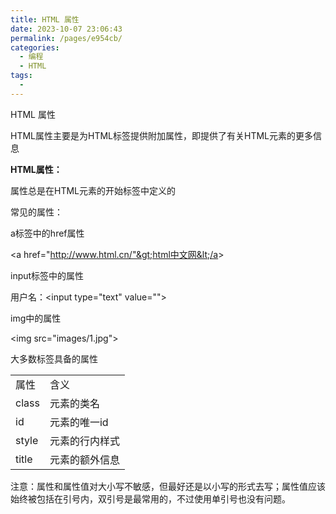 ```yaml
---
title: HTML 属性
date: 2023-10-07 23:06:43
permalink: /pages/e954cb/
categories:
  - 编程
  - HTML
tags:
  - 
---
```

HTML 属性

HTML属性主要是为HTML标签提供附加属性，即提供了有关HTML元素的更多信息

**HTML属性：**

属性总是在HTML元素的开始标签中定义的

常见的属性：

a标签中的href属性

&lt;a href="http://www.html.cn/"&gt;html中文网&lt;/a&gt;

input标签中的属性

用户名：&lt;input type="text" value=""&gt;

img中的属性

&lt;img src="images/1.jpg"&gt;

大多数标签具备的属性

|     |     |
| --- | --- |
| 属性  | 含义  |
| class | 元素的类名 |
| id  | 元素的唯一id |
| style | 元素的行内样式 |
| title | 元素的额外信息 |

注意：属性和属性值对大小写不敏感，但最好还是以小写的形式去写；属性值应该始终被包括在引号内，双引号是最常用的，不过使用单引号也没有问题。